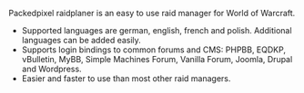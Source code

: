 Packedpixel raidplaner is an easy to use raid manager for World of Warcraft.

* Supported languages are german, english, french and polish. Additional languages can be added easily.
* Supports login bindings to common forums and CMS: PHPBB, EQDKP, vBulletin, MyBB, Simple Machines Forum, Vanilla Forum, Joomla, Drupal and Wordpress.
* Easier and faster to use than most other raid managers.
